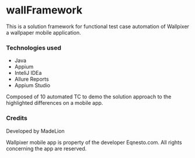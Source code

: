 # wallFramework

This is a solution framework for functional test case automation of Wallpixer a wallpaper mobile application. 

### Technologies used

* Java
* Appium
* InteliJ IDEa
* Allure Reports
* Appium Studio

Composed of 10 automated TC to demo the solution approach to the highlighted differences on a mobile app.

### Credits

Developed by MadeLion

Wallpixer mobile app is property of the developer Eqnesto.com. All rights concerning the app are reserved. 
